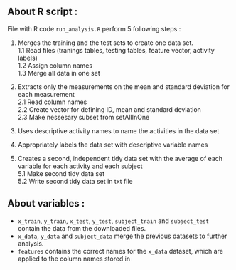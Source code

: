 ## About R script :
File with R code `run_analysis.R` perform 5 following steps :  

1. Merges the training and the test sets to create one data set.   
  1.1 Read files (tranings tables, testing tables, feature vector, activity labels)    
  1.2 Assign column names   
  1.3 Merge all data in one set   
  
2. Extracts only the measurements on the mean and standard deviation for each measurement   
  2.1 Read column names  
  2.2 Create vector for defining ID, mean and standard deviation   
  2.3 Make nessesary subset from setAllInOne
  
3. Uses descriptive activity names to name the activities in the data set   

4. Appropriately labels the data set with descriptive variable names   

5. Creates a second, independent tidy data set with the average of each variable for each activity and each subject   
  5.1 Make second tidy data set   
  5.2 Write second tidy data set in txt file   

## About variables :
* `x_train`, `y_train`, `x_test`, `y_test`, `subject_train` and `subject_test` contain the data from the downloaded files.
* `x_data`, `y_data` and `subject_data` merge the previous datasets to further analysis.
* `features` contains the correct names for the `x_data` dataset, which are applied to the column names stored in
